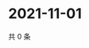 # 2021-11-01

共 0 条

<!-- BEGIN WEIBO -->
<!-- 最后更新时间 Mon Nov 01 2021 13:08:00 GMT+0800 (China Standard Time) -->

<!-- END WEIBO -->
